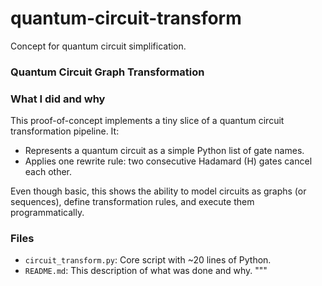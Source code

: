 # quantum-circuit-transform
Concept for quantum circuit simplification.

### Quantum Circuit Graph Transformation

### What I did and why

This proof-of-concept implements a tiny slice of a quantum circuit transformation pipeline. It:

- Represents a quantum circuit as a simple Python list of gate names.
- Applies one rewrite rule: two consecutive Hadamard (H) gates cancel each other.

Even though basic, this shows the ability to model circuits as graphs (or sequences), define transformation rules, and execute them programmatically.

### Files

- `circuit_transform.py`: Core script with ~20 lines of Python.
- `README.md`: This description of what was done and why.
"""
